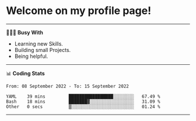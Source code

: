 # Welcome on my profile page!
<!-- print(("dralla"[::-1]+"s").capitalize()) -->

---
👨🏻‍💻 **Busy With**
* Learning new Skills.
* Building small Projects.
* Being helpful.

---
📊 **Coding Stats**
<!--START_SECTION:waka-->

```text
From: 08 September 2022 - To: 15 September 2022

YAML    39 mins         █████████████████░░░░░░░░   67.49 %
Bash    18 mins         ███████▓░░░░░░░░░░░░░░░░░   31.09 %
Other   0 secs          ▒░░░░░░░░░░░░░░░░░░░░░░░░   01.24 %
```

<!--END_SECTION:waka-->
---
